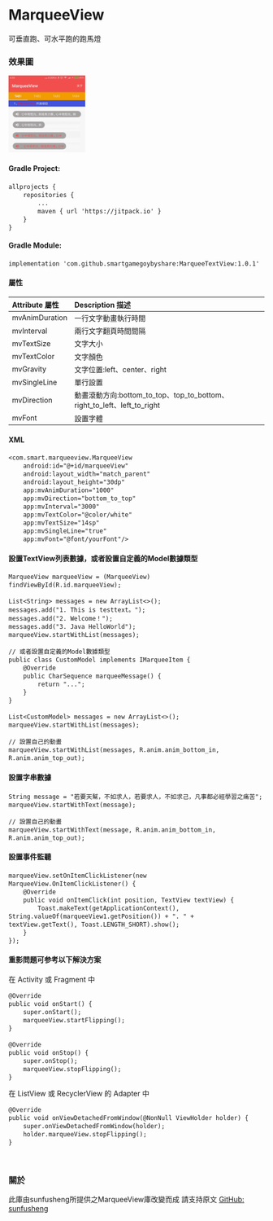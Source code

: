 # MarqueeView

可垂直跑、可水平跑的跑馬燈

### 效果圖

<img src="/resources/MarqueeView.gif" style="width: 30%;">

#### Gradle Project:

	allprojects {
		repositories {
			...
			maven { url 'https://jitpack.io' }
		}
	}
	
#### Gradle Module:

    implementation 'com.github.smartgamegoybyshare:MarqueeTextView:1.0.1'
	
#### 屬性

| Attribute 屬性          | Description 描述 | 
|:---				     |:---| 
| mvAnimDuration         | 一行文字動畫執行時間 | 
| mvInterval         | 兩行文字翻頁時間間隔 | 
| mvTextSize         | 文字大小 | 
| mvTextColor         | 文字顏色 | 
| mvGravity         | 文字位置:left、center、right | 
| mvSingleLine         | 單行設置 |
| mvDirection        | 動畫滾動方向:bottom_to_top、top_to_bottom、right_to_left、left_to_right |
| mvFont             | 設置字體 |

#### XML

    <com.smart.marqueeview.MarqueeView
        android:id="@+id/marqueeView"
        android:layout_width="match_parent"
        android:layout_height="30dp"
        app:mvAnimDuration="1000"
        app:mvDirection="bottom_to_top"
        app:mvInterval="3000"
        app:mvTextColor="@color/white"
        app:mvTextSize="14sp"
        app:mvSingleLine="true"
        app:mvFont="@font/yourFont"/>

#### 設置TextView列表數據，或者設置自定義的Model數據類型

    MarqueeView marqueeView = (MarqueeView) findViewById(R.id.marqueeView);

    List<String> messages = new ArrayList<>();
    messages.add("1. This is testtext。");
    messages.add("2. Welcome！");
    messages.add("3. Java HelloWorld");
    marqueeView.startWithList(messages);

    // 或者設置自定義的Model數據類型
    public class CustomModel implements IMarqueeItem {
        @Override
        public CharSequence marqueeMessage() {
            return "...";
        }
    }

    List<CustomModel> messages = new ArrayList<>();
    marqueeView.startWithList(messages);
    
    // 設置自己的動畫
    marqueeView.startWithList(messages, R.anim.anim_bottom_in, R.anim.anim_top_out);

#### 設置字串數據

    String message = "若要天幫，不如求人，若要求人，不如求己，凡事都必經學習之痛苦";
    marqueeView.startWithText(message);
    
    // 設置自己的動畫
    marqueeView.startWithText(message, R.anim.anim_bottom_in, R.anim.anim_top_out);

#### 設置事件監聽

    marqueeView.setOnItemClickListener(new MarqueeView.OnItemClickListener() {
        @Override
        public void onItemClick(int position, TextView textView) {
            Toast.makeText(getApplicationContext(), String.valueOf(marqueeView1.getPosition()) + ". " + textView.getText(), Toast.LENGTH_SHORT).show();
        }
    });

#### 重影問題可参考以下解決方案

在 Activity 或 Fragment 中

    @Override
    public void onStart() {
        super.onStart();
        marqueeView.startFlipping();
    }

    @Override
    public void onStop() {
        super.onStop();
        marqueeView.stopFlipping();
    }

在 ListView 或 RecyclerView 的 Adapter 中

    @Override
    public void onViewDetachedFromWindow(@NonNull ViewHolder holder) {
        super.onViewDetachedFromWindow(holder);
        holder.marqueeView.stopFlipping();
    }

<br/>

### 關於

此庫由sunfusheng所提供之MarqueeView庫改變而成
請支持原文
[GitHub: sunfusheng](https://github.com/sunfusheng/MarqueeView) 